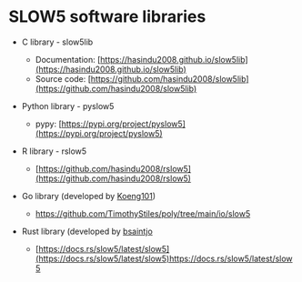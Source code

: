 # SLOW5 software libraries

- C library - slow5lib
    - Documentation: [https://hasindu2008.github.io/slow5lib](https://hasindu2008.github.io/slow5lib)
    - Source code: [https://github.com/hasindu2008/slow5lib](https://github.com/hasindu2008/slow5lib)
 
- Python library - pyslow5
    - pypy: [https://pypi.org/project/pyslow5](https://pypi.org/project/pyslow5)
 
- R library - rslow5
    - [https://github.com/hasindu2008/rslow5](https://github.com/hasindu2008/rslow5)

- Go library (developed by [Koeng101](https://github.com/Koeng101))
    - https://github.com/TimothyStiles/poly/tree/main/io/slow5
 
- Rust library (developed by [bsaintjo](https://github.com/bsaintjo)
    - [https://docs.rs/slow5/latest/slow5](https://docs.rs/slow5/latest/slow5)https://docs.rs/slow5/latest/slow5
  
